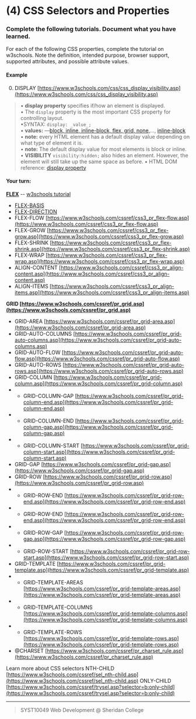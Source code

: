 # (4) CSS Selectors and Properties

### Complete the following tutorials. Document what you have learned.
For each of the following CSS properties, complete the tutorial on w3schools.  Note the definition, intended purpose, browser support, supported attributes, and possible attribute values.
#### Example
0. DISPLAY [https://www.w3schools.com/css/css_display_visibility.asp](https://www.w3schools.com/css/css_display_visibility.asp)
> &bull; **display property** specifies if/how an element is displayed.<br>&bull; The `display` property is the most important CSS property for controlling layout.<br>&bull;SYNTAX: `display: _value_;`<br>&bull; **values:** &mdash;[block, inline, inline-block, flex, grid, none,](https://www.w3schools.com/cssref/playit.asp?filename=playcss_display&preval=none)&hellip;, [inline-block](https://www.w3schools.com/css/css_inline-block.asp)<br>&bull; **note:** every HTML element has a default display value depending on what type of element it is. <br>&bull; **note:** The default display value for most elements is block or inline.<br>&bull; **VISIBILITY**  `visibility:hidden;`  also hides an element. However, the element will still take up the same space as before.
&bull; HTML DOM reference: [display property](https://www.w3schools.com/jsref/prop_style_display.asp)
> 

#### Your turn:
**[FLEX](https://www.w3schools.com/cssref/css3_pr_flex.asp)** -- [w3schools tutorial](https://www.w3schools.com/css/css3_flexbox.asp)
* [FLEX-BASIS](https://www.w3schools.com/cssref/css3_pr_flex-basis.asp)
*  [FLEX-DIRECTION](https://www.w3schools.com/cssref/css3_pr_flex-direction.asp)
* FLEX-FLOW [https://www.w3schools.com/cssref/css3_pr_flex-flow.asp](https://www.w3schools.com/cssref/css3_pr_flex-flow.asp)
* FLEX-GROW [https://www.w3schools.com/cssref/css3_pr_flex-grow.asp](https://www.w3schools.com/cssref/css3_pr_flex-grow.asp)
* FLEX-SHRINK [https://www.w3schools.com/cssref/css3_pr_flex-shrink.asp](https://www.w3schools.com/cssref/css3_pr_flex-shrink.asp)
* FLEX-WRAP [https://www.w3schools.com/cssref/css3_pr_flex-wrap.asp](https://www.w3schools.com/cssref/css3_pr_flex-wrap.asp)
* ALIGN-CONTENT [https://www.w3schools.com/cssref/css3_pr_align-content.asp](https://www.w3schools.com/cssref/css3_pr_align-content.asp)
* ALIGN-ITEMS [https://www.w3schools.com/cssref/css3_pr_align-items.asp](https://www.w3schools.com/cssref/css3_pr_align-items.asp)

**GRID [https://www.w3schools.com/cssref/pr_grid.asp](https://www.w3schools.com/cssref/pr_grid.asp)**
* GRID-AREA [https://www.w3schools.com/cssref/pr_grid-area.asp](https://www.w3schools.com/cssref/pr_grid-area.asp)
* GRID-AUTO-COLUMNS [https://www.w3schools.com/cssref/pr_grid-auto-columns.asp](https://www.w3schools.com/cssref/pr_grid-auto-columns.asp)
* GRID-AUTO-FLOW [https://www.w3schools.com/cssref/pr_grid-auto-flow.asp](https://www.w3schools.com/cssref/pr_grid-auto-flow.asp)
* GRID-AUTO-ROWS [https://www.w3schools.com/cssref/pr_grid-auto-rows.asp](https://www.w3schools.com/cssref/pr_grid-auto-rows.asp)
* GRID-COLUMN [https://www.w3schools.com/cssref/pr_grid-column.asp](https://www.w3schools.com/cssref/pr_grid-column.asp)
* * GRID-COLUMN-GAP [https://www.w3schools.com/cssref/pr_grid-column-end.asp](https://www.w3schools.com/cssref/pr_grid-column-end.asp)
* * GRID-COLUMN-END [https://www.w3schools.com/cssref/pr_grid-column-gap.asp](https://www.w3schools.com/cssref/pr_grid-column-gap.asp)
* * GRID-COLUMN-START [https://www.w3schools.com/cssref/pr_grid-column-start.asp](https://www.w3schools.com/cssref/pr_grid-column-start.asp)
*  GRID-GAP [https://www.w3schools.com/cssref/pr_grid-gap.asp](https://www.w3schools.com/cssref/pr_grid-gap.asp)
* GRID-ROW [https://www.w3schools.com/cssref/pr_grid-row.asp](https://www.w3schools.com/cssref/pr_grid-row.asp)
* * GRID-ROW-END [https://www.w3schools.com/cssref/pr_grid-row-end.asp](https://www.w3schools.com/cssref/pr_grid-row-end.asp)
* * GRID-ROW-END [https://www.w3schools.com/cssref/pr_grid-row-end.asp](https://www.w3schools.com/cssref/pr_grid-row-end.asp)
* * GRID-ROW-GAP [https://www.w3schools.com/cssref/pr_grid-row-gap.asp](https://www.w3schools.com/cssref/pr_grid-row-gap.asp)
* * GRID-ROW-START [https://www.w3schools.com/cssref/pr_grid-row-start.asp](https://www.w3schools.com/cssref/pr_grid-row-start.asp)
* GRID-TEMPLATE [https://www.w3schools.com/cssref/pr_grid-template.asp](https://www.w3schools.com/cssref/pr_grid-template.asp)
* * GRID-TEMPLATE-AREAS [https://www.w3schools.com/cssref/pr_grid-template-areas.asp](https://www.w3schools.com/cssref/pr_grid-template-areas.asp)
* * GRID-TEMPLATE-COLUMNS [https://www.w3schools.com/cssref/pr_grid-template-columns.asp](https://www.w3schools.com/cssref/pr_grid-template-columns.asp)
* * GRID-TEMPLATE-ROWS  [https://www.w3schools.com/cssref/pr_grid-template-rows.asp](https://www.w3schools.com/cssref/pr_grid-template-rows.asp) 
* @CHARSET [https://www.w3schools.com/cssref/pr_charset_rule.asp](https://www.w3schools.com/cssref/pr_charset_rule.asp)

Learn more about CSS selectors
NTH-CHILD [https://www.w3schools.com/cssref/sel_nth-child.asp](https://www.w3schools.com/cssref/sel_nth-child.asp)
ONLY-CHILD [https://www.w3schools.com/cssref/trysel.asp?selector=b:only-child](https://www.w3schools.com/cssref/trysel.asp?selector=b:only-child)


 
---
> SYST10049 Web Development @ Sheridan College
